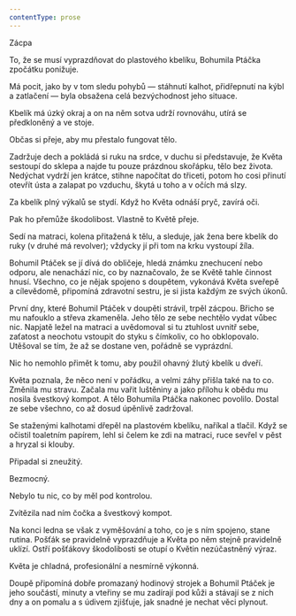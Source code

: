 ```yaml
---
contentType: prose
---
```


<section>

Zácpa

To, že se musí vyprazdňovat do plastového kbelíku, Bohumila Ptáčka zpočátku ponižuje.

Má pocit, jako by v tom sledu pohybů — stáhnutí kalhot, přidřepnutí na kýbl a zatlačení — byla obsažena celá bezvýchodnost jeho situace.

Kbelík má úzký okraj a on na něm sotva udrží rovnováhu, utírá se předkloněný a ve stoje.

Občas si přeje, aby mu přestalo fungovat tělo.

Zadržuje dech a pokládá si ruku na srdce, v duchu si představuje, že Květa sestoupí do sklepa a najde tu pouze prázdnou skořápku, tělo bez života. Nedýchat vydrží jen krátce, stihne napočítat do třiceti, potom ho cosi přinutí otevřít ústa a zalapat po vzduchu, škytá u toho a v očích má slzy.

Za kbelík plný výkalů se stydí. Když ho Květa odnáší pryč, zavírá oči.

Pak ho přemůže škodolibost. Vlastně to Květě přeje.

Sedí na matraci, kolena přitažená k tělu, a sleduje, jak žena bere kbelík do ruky (v druhé má revolver); vždycky jí při tom na krku vystoupí žíla.

Bohumil Ptáček se jí dívá do obličeje, hledá známku znechucení nebo odporu, ale nenachází nic, co by naznačovalo, že se Květě tahle činnost hnusí. Všechno, co je nějak spojeno s doupětem, vykonává Květa sveřepě a cílevědomě, připomíná zdravotní sestru, je si jista každým ze svých úkonů.

První dny, které Bohumil Ptáček v doupěti strávil, trpěl zácpou. Břicho se mu nafouklo a střeva zkameněla. Jeho tělo ze sebe nechtělo vydat vůbec nic. Napjatě ležel na matraci a uvědomoval si tu ztuhlost uvnitř sebe, zaťatost a neochotu vstoupit do styku s čímkoliv, co ho obklopovalo. Utěšoval se tím, že až se dostane ven, pořádně se vyprázdní.

Nic ho nemohlo přimět k tomu, aby použil ohavný žlutý kbelík u dveří.

Květa poznala, že něco není v pořádku, a velmi záhy přišla také na to co. Změnila mu stravu. Začala mu vařit luštěniny a jako přílohu k obědu mu nosila švestkový kompot. A tělo Bohumila Ptáčka nakonec povolilo. Dostal ze sebe všechno, co až dosud úpěnlivě zadržoval.

Se staženými kalhotami dřepěl na plastovém kbelíku, naříkal a tlačil. Když se očistil toaletním papírem, lehl si čelem ke zdi na matraci, ruce sevřel v pěst a hryzal si klouby.

Připadal si zneužitý.

Bezmocný.

Nebylo tu nic, co by měl pod kontrolou.

Zvítězila nad ním čočka a švestkový kompot.

Na konci ledna se však z vyměšování a toho, co je s ním spojeno, stane rutina. Pošťák se pravidelně vyprazdňuje a Květa po něm stejně pravidelně uklízí. Ostří pošťákovy škodolibosti se otupí o Květin nezúčastněný výraz.

Květa je chladná, profesionální a nesmírně výkonná.

Doupě připomíná dobře promazaný hodinový strojek a Bohumil Ptáček je jeho součástí, minuty a vteřiny se mu zadírají pod kůži a stávají se z nich dny a on pomalu a s údivem zjišťuje, jak snadné je nechat věci plynout.

</section>
